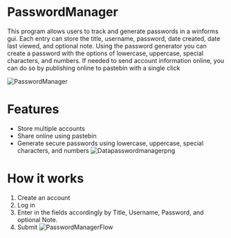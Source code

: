 # PasswordManager
This program allows users to track and generate passwords in a winforms gui. Each entry can store the title, username, password, date created, date last viewed, and optional note. Using the password generator you can create a password with the options of lowercase, uppercase, special characters, and numbers. If needed to send account information online, you can do so by publishing online to pastebin with a single click 

![PasswordManager](https://user-images.githubusercontent.com/55328479/145632132-3c124843-67b2-40e3-86ff-de3ff0089fbb.png)

# Features
- Store multiple accounts
- Share online using pastebin
- Generate secure passwords using lowercase, uppercase, special characters, and numbers
![Datapasswordmanagerpng](https://user-images.githubusercontent.com/55328479/145632397-fdae9da8-35e9-40e3-a906-9d7c53f7e89e.png)

# How it works
1. Create an account
2. Log in
3. Enter in the fields accordingly by Title, Username, Password, and optional Note.
4. Submit
![PasswordManagerFlow](https://user-images.githubusercontent.com/55328479/145632175-4ff6a490-f9a7-46b6-923a-22d1e8f93316.png)
